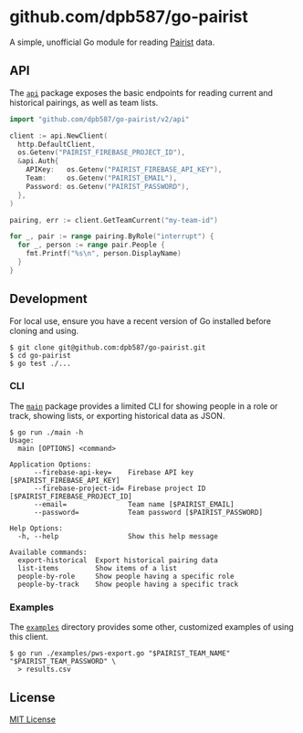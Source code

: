 # github.com/dpb587/go-pairist

A simple, unofficial Go module for reading [Pairist](https://github.com/pivotal-cf/pairist) data.

## API

The [`api`](api/) package exposes the basic endpoints for reading current and historical pairings, as well as team lists.

```go
import "github.com/dpb587/go-pairist/v2/api"

client := api.NewClient(
  http.DefaultClient,
  os.Getenv("PAIRIST_FIREBASE_PROJECT_ID"),
  &api.Auth{
    APIKey:   os.Getenv("PAIRIST_FIREBASE_API_KEY"),
    Team:     os.Getenv("PAIRIST_EMAIL"),
    Password: os.Getenv("PAIRIST_PASSWORD"),
  },
)

pairing, err := client.GetTeamCurrent("my-team-id")

for _, pair := range pairing.ByRole("interrupt") {
  for _, person := range pair.People {
    fmt.Printf("%s\n", person.DisplayName)
  }
}
```

## Development

For local use, ensure you have a recent version of Go installed before cloning and using.

```console
$ git clone git@github.com:dpb587/go-pairist.git
$ cd go-pairist
$ go test ./...
```

### CLI

The [`main`](main/) package provides a limited CLI for showing people in a role or track, showing lists, or exporting historical data as JSON.

```console
$ go run ./main -h
Usage:
  main [OPTIONS] <command>

Application Options:
      --firebase-api-key=    Firebase API key [$PAIRIST_FIREBASE_API_KEY]
      --firebase-project-id= Firebase project ID [$PAIRIST_FIREBASE_PROJECT_ID]
      --email=               Team name [$PAIRIST_EMAIL]
      --password=            Team password [$PAIRIST_PASSWORD]

Help Options:
  -h, --help                 Show this help message

Available commands:
  export-historical  Export historical pairing data
  list-items         Show items of a list
  people-by-role     Show people having a specific role
  people-by-track    Show people having a specific track
```

### Examples

The [`examples`](examples/) directory provides some other, customized examples of using this client.

```console
$ go run ./examples/pws-export.go "$PAIRIST_TEAM_NAME" "$PAIRIST_TEAM_PASSWORD" \
  > results.csv
```

## License

[MIT License](LICENSE)
